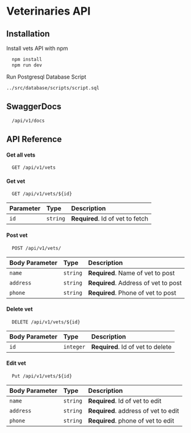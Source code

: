 
# Veterinaries API



## Installation

Install vets API with npm

```bash
  npm install
  npm run dev
```

Run Postgresql Database Script
```http
../src/database/scripts/script.sql
```
    

## SwaggerDocs
```http
  /api/v1/docs
```

## API Reference

#### Get all vets

```http
  GET /api/v1/vets
```

#### Get vet

```http
  GET /api/v1/vets/${id}
```

| Parameter | Type     | Description                       |
| :-------- | :------- | :-------------------------------- |
| `id`      | `string` | **Required**. Id of vet to fetch |

#### Post vet

```http
  POST /api/v1/vets/
```

| Body Parameter | Type     | Description                       |
| :-------- | :------- | :-------------------------------- |
| `name`      | `string` | **Required**. Name of vet to post |
| `address`      | `string` | **Required**. Address of vet to post |
| `phone`      | `string` | **Required**. Phone of vet to post |

#### Delete vet

```http
  DELETE /api/v1/vets/${id}
```

| Body Parameter | Type     | Description                       |
| :-------- | :------- | :-------------------------------- |
| `id`      | `integer` | **Required**. Id of vet to delete |

#### Edit vet

```http
  Put /api/v1/vets/${id}
```

| Body Parameter | Type     | Description                       |
| :-------- | :------- | :-------------------------------- |
| `name`      | `string` | **Required**. Id of vet to edit |
| `address`      | `string` | **Required**. address of vet to edit |
| `phone`      | `string` | **Required**. phone of vet to edit |
